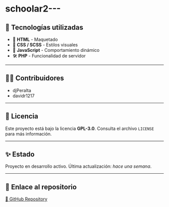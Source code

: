 # schoolar2---

## 🚀 Tecnologías utilizadas

- 🧱 **HTML** - Maquetado
- 🎨 **CSS / SCSS** - Estilos visuales
- 🧩 **JavaScript** - Comportamiento dinámico
- 🛠️ **PHP** - Funcionalidad de servidor

---

## 👨‍💻 Contribuidores

- djPeralta  
- davidr1217

---

## 📄 Licencia

Este proyecto está bajo la licencia **GPL-3.0**. Consulta el archivo `LICENSE` para más información.

---

## ✨ Estado

Proyecto en desarrollo activo. Última actualización: _hace una semana_.

---

## 🔗 Enlace al repositorio

[🔗 GitHub Repository](https://github.com/davidr1217/schoolar2)
